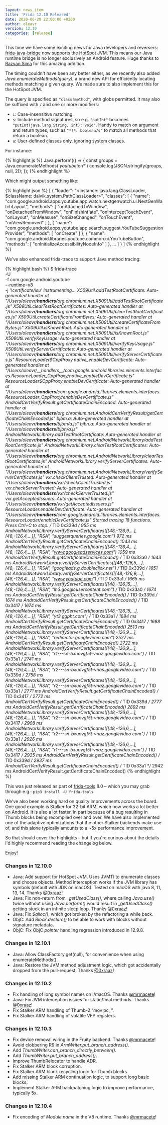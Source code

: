 ```yaml
---
layout: news_item
title: 'Frida 12.10 Released'
date: 2020-06-29 22:00:00 +0200
author: oleavr
version: 12.10
categories: [release]
---
```


This time we have some exciting news for Java developers and reversers:
[frida-java-bridge][] now supports the HotSpot JVM. This means our Java
runtime bridge is no longer exclusively an Android feature. Huge thanks to
[Razvan Sima][] for this amazing addition.

The timing couldn't have been any better either, as we recently also added
*Java.enumerateMethods(query)*, a brand new API for efficiently locating methods
matching a given query. We made sure to also implement this for the HotSpot JVM.

The query is specified as `"class!method"`, with globs permitted. It may also be
suffixed with `/` and one or more modifiers:

-   `i`: Case-insensitive matching.
-   `s`: Include method signatures, so e.g. `"putInt"` becomes
    `"putInt(java.lang.String, int): void"`. Handy to match on argument and
    return types, such as `"*!*: boolean/s"` to match all methods that return a
    boolean.
-   `u`: User-defined classes only, ignoring system classes.

For instance:

{% highlight js %}
Java.perform(() => {
  const groups = Java.enumerateMethods('*youtube*!on*')
  console.log(JSON.stringify(groups, null, 2));
});
{% endhighlight %}

Which might output something like:

{% highlight json %}
[
  {
    "loader": "<instance: java.lang.ClassLoader, $className: dalvik.system.PathClassLoader>",
    "classes": [
      {
        "name": "com.google.android.apps.youtube.app.watch.nextgenwatch.ui.NextGenWatchLayout",
        "methods": [
          "onAttachedToWindow",
          "onDetachedFromWindow",
          "onFinishInflate",
          "onInterceptTouchEvent",
          "onLayout",
          "onMeasure",
          "onSizeChanged",
          "onTouchEvent",
          "onViewRemoved"
        ]
      },
      {
        "name": "com.google.android.apps.youtube.app.search.suggest.YouTubeSuggestionProvider",
        "methods": [
          "onCreate"
        ]
      },
      {
        "name": "com.google.android.libraries.youtube.common.ui.YouTubeButton",
        "methods": [
          "onInitializeAccessibilityNodeInfo"
        ]
      },
      …
    ]
  }
]
{% endhighlight %}

We've also enhanced frida-trace to support Java method tracing:

{% highlight bash %}
$ frida-trace \
    -U \
    -f com.google.android.youtube \
    --runtime=v8 \
    -j '*!*certificate*/isu'
Instrumenting...
X509Util.addTestRootCertificate: Auto-generated handler at "/Users/oleavr/__handlers__/org.chromium.net.X509Util/addTestRootCertificate.js"
X509Util.clearTestRootCertificates: Auto-generated handler at "/Users/oleavr/__handlers__/org.chromium.net.X509Util/clearTestRootCertificates.js"
X509Util.createCertificateFromBytes: Auto-generated handler at "/Users/oleavr/__handlers__/org.chromium.net.X509Util/createCertificateFromBytes.js"
X509Util.isKnownRoot: Auto-generated handler at "/Users/oleavr/__handlers__/org.chromium.net.X509Util/isKnownRoot.js"
X509Util.verifyKeyUsage: Auto-generated handler at "/Users/oleavr/__handlers__/org.chromium.net.X509Util/verifyKeyUsage.js"
X509Util.verifyServerCertificates: Auto-generated handler at "/Users/oleavr/__handlers__/org.chromium.net.X509Util/verifyServerCertificates.js"
ResourceLoader$CppProxy.native_enableDevCertificate: Auto-generated handler at "/Users/oleavr/__handlers__/com.google.android.libraries.elements.interfaces.ResourceLoader_CppProxy/native_enableDevCertificate.js"
ResourceLoader$CppProxy.enableDevCertificate: Auto-generated handler at "/Users/oleavr/__handlers__/com.google.android.libraries.elements.interfaces.ResourceLoader_CppProxy/enableDevCertificate.js"
AndroidCertVerifyResult.getCertificateChainEncoded: Auto-generated handler at "/Users/oleavr/__handlers__/org.chromium.net.AndroidCertVerifyResult/getCertificateChainEncoded.js"
bjbm.a: Auto-generated handler at "/Users/oleavr/__handlers__/bjbm/a.js"
bjbn.a: Auto-generated handler at "/Users/oleavr/__handlers__/bjbn/a.js"
AndroidNetworkLibrary.addTestRootCertificate: Auto-generated handler at "/Users/oleavr/__handlers__/org.chromium.net.AndroidNetworkLibrary/addTestRootCertificate.js"
AndroidNetworkLibrary.clearTestRootCertificates: Auto-generated handler at "/Users/oleavr/__handlers__/org.chromium.net.AndroidNetworkLibrary/clearTestRootCertificates.js"
AndroidNetworkLibrary.verifyServerCertificates: Auto-generated handler at "/Users/oleavr/__handlers__/org.chromium.net.AndroidNetworkLibrary/verifyServerCertificates.js"
vxr.checkClientTrusted: Auto-generated handler at "/Users/oleavr/__handlers__/vxr/checkClientTrusted.js"
vxr.checkServerTrusted: Auto-generated handler at "/Users/oleavr/__handlers__/vxr/checkServerTrusted.js"
vxr.getAcceptedIssuers: Auto-generated handler at "/Users/oleavr/__handlers__/vxr/getAcceptedIssuers.js"
ResourceLoader.enableDevCertificate: Auto-generated handler at "/Users/oleavr/__handlers__/com.google.android.libraries.elements.interfaces.ResourceLoader/enableDevCertificate.js"
Started tracing 18 functions. Press Ctrl+C to stop.
           /* TID 0x339d */
   955 ms  AndroidNetworkLibrary.verifyServerCertificates([[48,-126,9,…],[48,-126,4,…]], "RSA", "suggestqueries.google.com")
   972 ms  AndroidCertVerifyResult.getCertificateChainEncoded()
  1043 ms  AndroidNetworkLibrary.verifyServerCertificates([[48,-126,4,…],[48,-126,4,…]], "RSA", "www.googleadservices.com")
  1059 ms  AndroidCertVerifyResult.getCertificateChainEncoded()
           /* TID 0x33a0 */
  1643 ms  AndroidNetworkLibrary.verifyServerCertificates([[48,-126,5,…],[48,-126,4,…]], "RSA", "googleads.g.doubleclick.net")
           /* TID 0x339d */
  1651 ms  AndroidNetworkLibrary.verifyServerCertificates([[48,-126,9,…],[48,-126,4,…]], "RSA", "www.youtube.com")
           /* TID 0x33a1 */
  1665 ms  AndroidNetworkLibrary.verifyServerCertificates([[48,-126,15,…],[48,-126,4,…]], "RSA", "lh3.googleusercontent.com")
           /* TID 0x33a0 */
  1674 ms  AndroidCertVerifyResult.getCertificateChainEncoded()
           /* TID 0x339d */
  1674 ms  AndroidCertVerifyResult.getCertificateChainEncoded()
           /* TID 0x3417 */
  1674 ms  AndroidNetworkLibrary.verifyServerCertificates([[48,-126,15,…],[48,-126,4,…]], "RSA", "yt3.ggpht.com")
           /* TID 0x33a1 */
  1684 ms  AndroidCertVerifyResult.getCertificateChainEncoded()
           /* TID 0x3417 */
  1688 ms  AndroidCertVerifyResult.getCertificateChainEncoded()
  2513 ms  AndroidNetworkLibrary.verifyServerCertificates([[48,-126,9,…],[48,-126,4,…]], "RSA", "redirector.googlevideo.com")
  2527 ms  AndroidCertVerifyResult.getCertificateChainEncoded()
  2722 ms  AndroidNetworkLibrary.verifyServerCertificates([[48,-126,9,…],[48,-126,4,…]], "RSA", "r1---sn-bxuovgf5t-vnaz.googlevideo.com")
           /* TID 0x33a1 */
  2741 ms  AndroidNetworkLibrary.verifyServerCertificates([[48,-126,9,…],[48,-126,4,…]], "RSA", "r2---sn-bxuovgf5t-vnas.googlevideo.com")
           /* TID 0x339d */
  2758 ms  AndroidNetworkLibrary.verifyServerCertificates([[48,-126,9,…],[48,-126,4,…]], "RSA", "r2---sn-bxuovgf5t-vnaz.googlevideo.com")
           /* TID 0x33a1 */
  2771 ms  AndroidCertVerifyResult.getCertificateChainEncoded()
           /* TID 0x3417 */
  2772 ms  AndroidCertVerifyResult.getCertificateChainEncoded()
           /* TID 0x339d */
  2777 ms  AndroidCertVerifyResult.getCertificateChainEncoded()
  2892 ms  AndroidNetworkLibrary.verifyServerCertificates([[48,-126,6,…],[48,-126,4,…]], "RSA", "r2---sn-bxuovgf5t-vnas.googlevideo.com")
           /* TID 0x3417 */
  2908 ms  AndroidNetworkLibrary.verifyServerCertificates([[48,-126,6,…],[48,-126,4,…]], "RSA", "r2---sn-bxuovgf5t-vnaz.googlevideo.com")
           /* TID 0x33a1 */
  2926 ms  AndroidNetworkLibrary.verifyServerCertificates([[48,-126,6,…],[48,-126,4,…]], "RSA", "r1---sn-bxuovgf5t-vnaz.googlevideo.com")
           /* TID 0x3417 */
  2935 ms  AndroidCertVerifyResult.getCertificateChainEncoded()
           /* TID 0x339d */
  2937 ms  AndroidCertVerifyResult.getCertificateChainEncoded()
           /* TID 0x33a1 */
  2942 ms  AndroidCertVerifyResult.getCertificateChainEncoded()
{% endhighlight %}

This was just released as part of [frida-tools][] 8.0 – which you may grab
through e.g.: `pip3 install -U frida-tools`

We've also been working hard on quality improvements across the board. One good
example is Stalker for 32-bit ARM, which now works a lot better on Android. It
is also a lot faster, in part because of a bug resulting in Thumb blocks being
recompiled over and over. We have also implemented one of the adaptive
optimizations that the other Stalker backends make use of, and this alone
typically amounts to a ~5x performance improvement.

So that should cover the highlights – but if you're curious about the details
I'd highly recommend reading the changelog below.

Enjoy!


### Changes in 12.10.0

- Java: Add support for HotSpot JVM. Uses JVMTI to enumerate classes and choose
  objects. Method interception works if the JVM library has symbols (default
  with JDK on macOS). Tested on macOS with java 8, 11, 13, 14. Thanks
  [@0xraaz][]!
- Java: Fix non-return from *_getUsedClass()*, where calling *Java.use()* twice
  without using *Java.perform()* would result in *_getUsedClass()* getting stuck
  in an infinite sleep loop. Thanks [@0xraaz][]!
- Java: Fix *$alloc()*, which got broken by the refactoring a while back.
- ObjC: Add *Block.declare()* to be able to work with blocks without signature
  metadata.
- ObjC: Fix ObjC *pointer* handling regression introduced in 12.9.8.

### Changes in 12.10.1

- Java: Allow ClassFactory.get(null), for convenience when using
  enumerateMethods().
- Java: Restore the JVM method adjustment logic, which got accidentally dropped
  from the pull-request. Thanks [@0xraaz][]!

### Changes in 12.10.2

- Fix handling of long symbol names on i/macOS. Thanks [@mrmacete][]!
- Java: Fix JVM interception issues for static/final methods. Thanks
  [@0xraaz][]!
- Fix Stalker ARM handling of Thumb-2 “mov pc, <reg>”.
- Fix Stalker ARM handling of volatile VFP registers.

### Changes in 12.10.3

- Fix device removal wiring in the Fruity backend. Thanks [@mrmacete][]!
- Avoid clobbering R9 in *ArmWriter.put_branch_address()*.
- Add *ThumbWriter.can_branch_directly_between()*.
- Add *ThumbWriter.put_branch_address()*.
- Improve ThumbRelocator to handle ADR.
- Fix Stalker ARM block corruption.
- Fix Stalker ARM block recycling logic for Thumb blocks.
- Add missing Stalker ARM continuation logic, to support long basic blocks.
- Implement Stalker ARM backpatching logic to improve performance, typically 5x.

### Changes in 12.10.4

- Fix encoding of *Module.name* in the V8 runtime. Thanks [@mrmacete][]!


[frida-java-bridge]: https://github.com/frida/frida-java-bridge
[Razvan Sima]: https://twitter.com/0xraaz
[frida-tools]: https://github.com/frida/frida-tools
[@0xraaz]: https://twitter.com/0xraaz
[@mrmacete]: https://twitter.com/bezjaje
